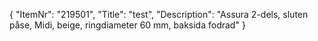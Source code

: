 {
  "ItemNr": "219501",
  "Title": "test",
  "Description": "Assura 2-dels, sluten påse, Midi, beige, ringdiameter 60 mm, baksida fodrad"
}